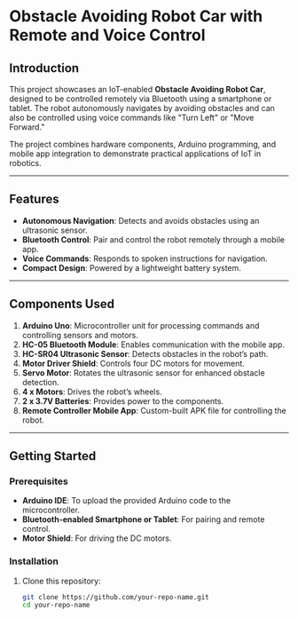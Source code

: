 # Obstacle Avoiding Robot Car with Remote and Voice Control

## Introduction
This project showcases an IoT-enabled **Obstacle Avoiding Robot Car**, designed to be controlled remotely via Bluetooth using a smartphone or tablet. The robot autonomously navigates by avoiding obstacles and can also be controlled using voice commands like "Turn Left" or "Move Forward." 

The project combines hardware components, Arduino programming, and mobile app integration to demonstrate practical applications of IoT in robotics.

---

## Features
- **Autonomous Navigation**: Detects and avoids obstacles using an ultrasonic sensor.
- **Bluetooth Control**: Pair and control the robot remotely through a mobile app.
- **Voice Commands**: Responds to spoken instructions for navigation.
- **Compact Design**: Powered by a lightweight battery system.

---

## Components Used
1. **Arduino Uno**: Microcontroller unit for processing commands and controlling sensors and motors.
2. **HC-05 Bluetooth Module**: Enables communication with the mobile app.
3. **HC-SR04 Ultrasonic Sensor**: Detects obstacles in the robot’s path.
4. **Motor Driver Shield**: Controls four DC motors for movement.
5. **Servo Motor**: Rotates the ultrasonic sensor for enhanced obstacle detection.
6. **4 x Motors**: Drives the robot’s wheels.
7. **2 x 3.7V Batteries**: Provides power to the components.
8. **Remote Controller Mobile App**: Custom-built APK file for controlling the robot.

---

## Getting Started

### Prerequisites
- **Arduino IDE**: To upload the provided Arduino code to the microcontroller.
- **Bluetooth-enabled Smartphone or Tablet**: For pairing and remote control.
- **Motor Shield**: For driving the DC motors.

### Installation
1. Clone this repository:
   ```bash
   git clone https://github.com/your-repo-name.git
   cd your-repo-name
